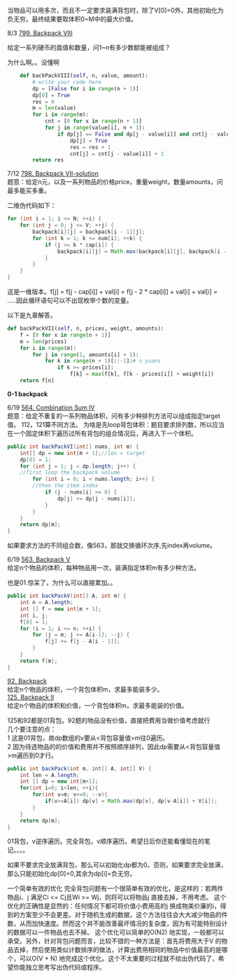 当物品可以用多次，而且不一定要求装满背包时，除了V[0]=0外，其他初始化为负无穷。最终结果要取体积0~M中的最大价值。



8/3 [799. Backpack VIII ](https://www.lintcode.com/problem/backpack-viii/description)<br>

给定一系列硬币的面值和数量，问1~n有多少数额能被组成？

为什么啊。。没懂啊

```python
    def backPackVIII(self, n, value, amount):
        # write your code here
        dp = [False for i in range(n + 1)]
        dp[0] = True
        res = 0
        m = len(value)
        for i in range(m):
            cnt = [0 for x in range(n + 1)]
            for j in range(value[i], n + 1):
                if dp[j] == False and dp[j - value[i]] and cnt[j - value[i]] < amount[i]:
                    dp[j] = True
                    res = res + 1
                    cnt[j] = cnt[j - value[i]] + 1         
        return res
```



7/12 [798. Backpack VII-solution](https://www.jiuzhang.com/solution/backpack-vii/#tag-highlight)<br>
题意：给定n元，以及一系列物品的价格price，重量weight，数量amounts，问最多能买多重。

二维伪代码如下：

```java
for (int i = 1; i <= N; ++i) {
    for (int j = 0; j <= V; ++j) {
        backpack[i][j] = backpack[i - 1][j];
        for (int k = 1; k <= num[i]; ++k) {
            if (j >= k * cap[i]) {
                backpack[i][j] = Math.max(backpack[i][j], backpack[i - 1][j - k * cap[i]] + k * val[i]);
            }
        }
    }
}
```

这是一维版本。f[j] = f[j - cap[i]] + val[i] = f[j - 2 * cap[i]] + val[i] + val[i] = .....因此循环语句可以不出现枚举个数的变量。

以下是九章解答。

```python
def backPackVII(self, n, prices, weight, amounts):
    f = [0 for x in range(n + 1)]
    m = len(prices)
    for i in range(m):
        for j in range(1, amounts[i] + 1):
            for k in range(n + 1)[::-1]:# n yuans
                if k >= prices[i]:
                    f[k] = max(f[k], f[k - prices[i]] + weight[i])
    return f[n]
```

**0-1 backpack**

6/19 [564. Combination Sum IV](https://www.lintcode.com/problem/combination-sum-iv/description)<br>
题意：给定不重复的一系列物品体积，问有多少种排列方法可以组成指定target值。 112，121算不同方法。
为啥是先loop背包体积：题目要求排列数，所以应当在一个固定体积下遍历过所有背包的组合情况后，再进入下一个体积。

```Java
public int backPackVI(int[] nums, int m) {
    int[] dp = new int[m + 1];//len = target
    dp[0] = 1;
    for (int j = 1; j < dp.length; j++) { 
	//first loop the backpack volume
        for (int i = 0; i < nums.length; i++) { 
		//then the item index
            if (j - nums[i] >= 0) {
                dp[j] += dp[j - nums[i]];
            }
        }
    }
    return dp[m];
}
```
如果要求方法的不同组合数，像563，那就交换循环次序,先index再volume。

6/19 [563. Backpack V](https://www.lintcode.com/problem/backpack-v/description)<br>
给定n个物品的体积，每种物品用一次，装满指定体积m有多少种方法。<br>

也是01.惊呆了，为什么可以直接累加。。

```java
public int backPackV(int[] A, int m) {
    int n = A.length;
    int [] f = new int[m + 1];
    int i, j;
    f[0] = 1;
    for (i = 1; i <= n; ++i) {
        for (j = m; j >= A[i-1]; --j) {
            f[j] += f[j - A[i - 1]];
        }
    }
    return f[m]; 
}
```

[92. Backpack](https://www.lintcode.com/problem/backpack/description)<br>
给定n个物品的体积，一个背包体积m，求最多能装多少。<br>
[125. Backpack II](https://www.lintcode.com/problem/backpack-ii/description)<br>
给定n个物品的体积和价值，一个背包体积m，求最多能装的价值。<br>

125和92都是01背包。92题的物品没有价值，直接把费用当做价值考虑就行<br>
几个要注意的点：<br>
1 这是01背包，故dp数组的v要从<背包容量值>m往0遍历。<br>
2 因为待选物品的的价值和费用并不按照顺序排列，因此dp需要从<背包容量值>m遍历到0才行。

```java
public int backPack(int m, int[] A, int[] V) {
    int len = A.length;
    int [] dp = new int[m+1];
    for(int i=0; i<len; ++i){
        for(int v=m; v>=0; --v){
            if(v>=A[i]) dp[v] = Math.max(dp[v], dp[v-A[i]] + V[i]);
        }
    }
    return dp[m];
}
```
01背包，v逆序遍历。完全背包，v顺序遍历。希望日后你还能看懂现在的笔记。。。。

如果不要求完全放满背包，那么可以初始化dp都为0。否则，如果要求完全放满，那么只能初始化dp[0]=0,其余为dp[i]=负无穷。

一个简单有效的优化
完全背包问题有一个很简单有效的优化，是这样的：若两件物品i、j 满足Ci <= Cj且Wi >= Wj，则将可以将物品j 直接去掉，不用考虑。
这个优化的正确性是显然的：任何情况下都可将价值小费用高的j 换成物美价廉的i，得到的方案至少不会更差。对于随机生成的数据，这个方法往往会大大减少物品的件数，从而加快速度。然而这个并不能改善最坏情况的复杂度，因为有可能特别设计的数据可以一件物品也去不掉。
这个优化可以简单的O(N2) 地实现，一般都可以承受。另外，针对背包问题而言，比较不错的一种方法是：首先将费用大于V 的物品去掉，然后使用类似计数排序的做法，计算出费用相同的物品中价值最高的是哪个，可以O(V + N) 地完成这个优化。这个不太重要的过程就不给出伪代码了，希望你能独立思考写出伪代码或程序。
